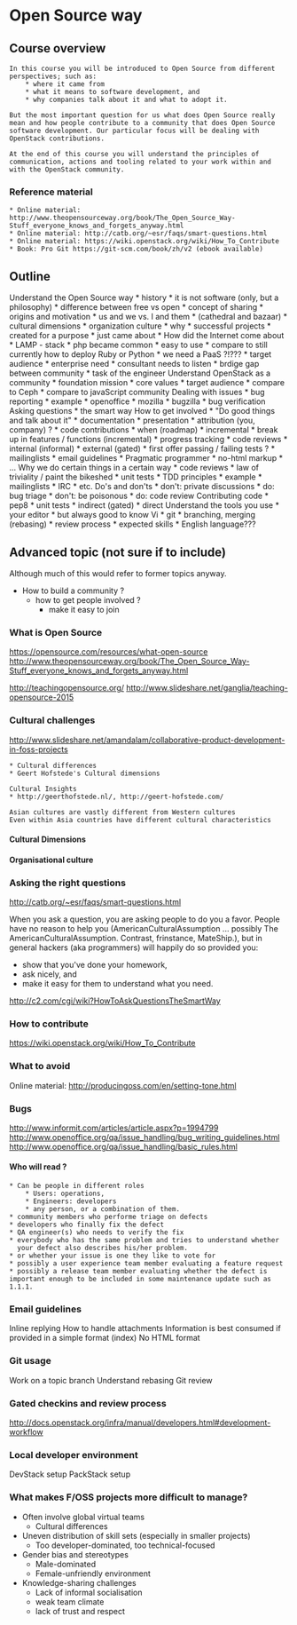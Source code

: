 Open Source way
===============


Course overview
---------------

    In this course you will be introduced to Open Source from different perspectives; such as:
        * where it came from
        * what it means to software development, and
        * why companies talk about it and what to adopt it.
     
    But the most important question for us what does Open Source really mean and how people contribute to a community that does Open Source software development. Our particular focus will be dealing with OpenStack contributions.
    
    At the end of this course you will understand the principles of communication, actions and tooling related to your work within and with the OpenStack community.

### Reference material
    
    * Online material: http://www.theopensourceway.org/book/The_Open_Source_Way-Stuff_everyone_knows_and_forgets_anyway.html
    * Online material: http://catb.org/~esr/faqs/smart-questions.html
    * Online material: https://wiki.openstack.org/wiki/How_To_Contribute
    * Book: Pro Git https://git-scm.com/book/zh/v2 (ebook available)


## Outline

Understand the Open Source way
    * history
    * it is not software (only, but a philosophy)
    * difference between free vs open
    * concept of sharing
        * origins and motivation
        * us and we  vs.  I and them
        * (cathedral and bazaar)
    * cultural dimensions
        * organization culture
    * why
        * successful projects
            * created for a purpose
            * just came about
        * How did the Internet come about
            * LAMP - stack
                * php became common
                * easy to use
                    * compare to still currently how to deploy Ruby or Python
                        * we need a PaaS ?!???
    * target audience
        * enterprise need
            * consultant needs to listen
                * brdige gap between community
                    * task of the engineer
Understand OpenStack as a community
    * foundation mission
    * core values
    * target audience
    * compare to Ceph
    * compare to javaScript community
Dealing with issues
    * bug reporting
    * example
        * openoffice
        * mozilla
        * bugzilla
    * bug verification
Asking questions
    * the smart way
How to get involved
    * "Do good things and talk about it"
        * documentation
        * presentation
    * attribution (you, company) ?
    * code contributions
        * when (roadmap)
            * incremental
        * break up in features / functions (incremental)
            * progress tracking
    * code reviews
        * internal (informal)
        * external (gated)
        * first offer passing / failing tests ?
    * mailinglists
        * email guidelines
            * Pragmatic programmer
                * no-html markup
    * ...
Why we do certain things in a certain way
    * code reviews
        * law of triviality / paint the bikeshed
    * unit tests
        * TDD principles
        * example
    * mailinglists
    * IRC
    * etc.
Do's and don'ts
    * don't: private discussions
    * do: bug triage
    * don't: be poisonous
    * do: code review
Contributing code
    * pep8
    * unit tests
        * indirect (gated)
        * direct
Understand the tools you use
    * your editor
        * but always good to know Vi
    * git
        * branching, merging (rebasing)
        * review process
    * expected skills
        * English language???


## Advanced topic (not sure if to include)
Although much of this would refer to former topics anyway.

* How to build a community ?
    * how to get people involved ?
        * make it easy to join



### What is Open Source
https://opensource.com/resources/what-open-source
http://www.theopensourceway.org/book/The_Open_Source_Way-Stuff_everyone_knows_and_forgets_anyway.html


http://teachingopensource.org/
http://www.slideshare.net/ganglia/teaching-opensource-2015


### Cultural challenges
http://www.slideshare.net/amandalam/collaborative-product-development-in-foss-projects

    * Cultural differences
    * Geert Hofstede's Cultural dimensions
    
    Cultural Insights
    * http://geerthofstede.nl/, http://geert-hofstede.com/
    
    Asian cultures are vastly different from Western cultures
    Even within Asia countries have different cultural characteristics


#### Cultural Dimensions


#### Organisational culture


### Asking the right questions
http://catb.org/~esr/faqs/smart-questions.html

When you ask a question, you are asking people to do you a favor. People have no reason to help you (AmericanCulturalAssumption ... possibly The AmericanCulturalAssumption. Contrast, frinstance, MateShip.), but in general hackers (aka programmers) will happily do so provided you:
  * show that you've done your homework,
  * ask nicely, and
  * make it easy for them to understand what you need.

http://c2.com/cgi/wiki?HowToAskQuestionsTheSmartWay


### How to contribute
https://wiki.openstack.org/wiki/How_To_Contribute


### What to avoid
Online material: http://producingoss.com/en/setting-tone.html 


### Bugs 
http://www.informit.com/articles/article.aspx?p=1994799
http://www.openoffice.org/qa/issue_handling/bug_writing_guidelines.html
http://www.openoffice.org/qa/issue_handling/basic_rules.html


#### Who will read ?
    * Can be people in different roles
        * Users: operations, 
        * Engineers: developers
        * any person, or a combination of them.
    * community members who performe triage on defects
    * developers who finally fix the defect
    * QA engineer(s) who needs to verify the fix
    * everybody who has the same problem and tries to understand whether
      your defect also describes his/her problem.
    * or whether your issue is one they like to vote for
    * possibly a user experience team member evaluating a feature request
    * possibly a release team member evaluating whether the defect is important enough to be included in some maintenance update such as 1.1.1.


### Email guidelines
Inline replying
How to handle attachments
Information is best consumed if provided in a simple format (index)
No HTML format


### Git usage
Work on a topic branch
Understand rebasing
Git review


### Gated checkins and review process
http://docs.openstack.org/infra/manual/developers.html#development-workflow


### Local developer environment
DevStack setup
PackStack setup


### What makes F/OSS projects more difficult to manage?
* Often involve global virtual teams
    * Cultural differences
* Uneven distribution of skill sets (especially in smaller projects)
    * Too developer-dominated, too technical-focused
* Gender bias and stereotypes
    * Male-dominated
    * Female-unfriendly environment
* Knowledge-sharing challenges
    * Lack of informal socialisation
    * weak team climate
    * lack of trust and respect


